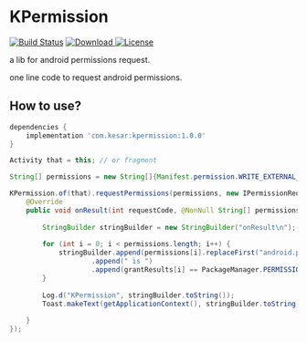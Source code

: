# KPermission
[![Build Status](https://travis-ci.org/ClaymanTwinkle/KPermission.svg?branch=master)](https://travis-ci.org/ClaymanTwinkle/KPermission)
[![Download](https://api.bintray.com/packages/claymantwinkle/maven/kpermission/images/download.svg) ](https://bintray.com/claymantwinkle/maven/kpermission/_latestVersion)
[![License](https://img.shields.io/badge/license-Apache%202-blue.svg)](https://www.apache.org/licenses/LICENSE-2.0)

a lib for android permissions request.

one line code to request android permissions.

## How to use?

```gradle
dependencies {
    implementation 'com.kesar:kpermission:1.0.0'
}
```

```java
Activity that = this; // or fragment

String[] permissions = new String[]{Manifest.permission.WRITE_EXTERNAL_STORAGE};  // permissions

KPermission.of(that).requestPermissions(permissions, new IPermissionRequest.IPermissionCallback() { // request 
    @Override
    public void onResult(int requestCode, @NonNull String[] permissions, @NonNull int[] grantResults) { // callback
        
        StringBuilder stringBuilder = new StringBuilder("onResult\n");
        
        for (int i = 0; i < permissions.length; i++) {
            stringBuilder.append(permissions[i].replaceFirst("android.permission.", ""))
                    .append(" is ")
                    .append(grantResults[i] == PackageManager.PERMISSION_GRANTED ? "granted" : "denied");
        }
        
        Log.d("KPermission", stringBuilder.toString());
        Toast.makeText(getApplicationContext(), stringBuilder.toString(), Toast.LENGTH_SHORT).show();
        
    }
});
```
